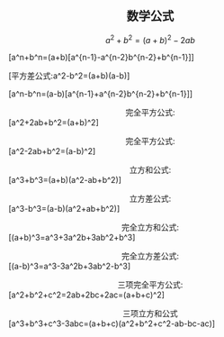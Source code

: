 ## <center>数学公式</center>

$$a^2+b^2=(a+b)^2-2ab$$
    <p>\[a^n+b^n=(a+b)[a^{n-1}-a^{n-2}b^{n-2}+b^{n-1}]\]</p>
    <p><center></center>\[平方差公式:a^2-b^2=(a+b)(a-b)\]</p>
    <p>\[a^n-b^n=(a-b)[a^{n-1}+a^{n-2}b^{n-2}+b^{n-1}]\]</p>
    <p><center>完全平方公式:</center>\[a^2+2ab+b^2=(a+b)^2\]</p>
    <p><center>完全平方公式:</center>\[a^2-2ab+b^2=(a-b)^2\]</p>
    <p><center>立方和公式:</center>\[a^3+b^3=(a+b)(a^2-ab+b^2)\]</p>
    <p><center>立方差公式:</center>\[a^3-b^3=(a-b)(a^2+ab+b^2)\]</p>
    <p><center>完全立方和公式:</center>\[(a+b)^3=a^3+3a^2b+3ab^2+b^3\]</p>
    <p><center>完全立方差公式:</center>\[(a-b)^3=a^3-3a^2b+3ab^2-b^3\]</p>
    <p><center>三项完全平方公式:</center>\[a^2+b^2+c^2=2ab+2bc+2ac=(a+b+c)^2\]</p>
    <p><center>三项立方和公式</center>\[a^3+b^3+c^3-3abc=(a+b+c)(a^2+b^2+c^2-ab-bc-ac)\]</p>

</body>

</html>